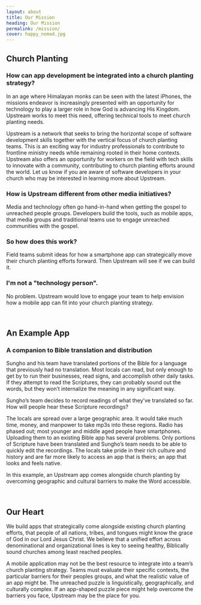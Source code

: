 ```yaml
---
layout: about
title: Our Mission
heading: Our Mission
permalink: /mission/
cover: happy_nomad.jpg
---
```


## Church Planting

### How can app development be integrated into a church planting strategy?

In an age where Himalayan monks can be seen with the latest iPhones, the missions endeavor is increasingly presented with an opportunity for technology to play a larger role in how God is advancing His Kingdom. Upstream works to meet this need, offering technical tools to meet church planting needs.

Upstream is a network that seeks to bring the horizontal scope of software development skills together with the vertical focus of church planting teams. This is an exciting way for industry professionals to contribute to frontline ministry needs while remaining rooted in their home contexts. Upstream also offers an opportunity for workers on the field with tech skills to innovate with a community, contributing to church planting efforts around the world. Let us know if you are aware of software developers in your church who may be interested in learning more about Upstream.

### How is Upstream different from other media initiatives? 
Media and technology often go hand-in-hand when getting the gospel to unreached people groups. Developers build the tools, such as mobile apps, that media groups and traditional teams use to engage unreached communities with the gospel.

### So how does this work? 
Field teams submit ideas for how a smartphone app can strategically move their church planting efforts forward. Then Upstream will see if we can build it.

### I'm not a "technology person". 
No problem. Upstream would love to engage your team to help envision how a mobile app can fit into your church planting strategy.

<br>

## An Example App
### A companion to Bible translation and distribution
Sungho and his team have translated portions of the Bible for a language that previously had no translation. Most locals can read, but only enough to get by to run their businesses, read signs, and accomplish other daily tasks. If they attempt to read the Scriptures, they can probably sound out the words, but they won’t internalize the meaning in any significant way. 
 
Sungho’s team decides to record readings of what they’ve translated so far. How will people hear these Scripture recordings? 
 
The locals are spread over a large geographic area. It would take much time, money, and manpower to take mp3s into these regions. Radio has phased out; most younger and middle aged people have smartphones. Uploading them to an existing Bible app has several problems. Only portions of Scripture have been translated and Sungho’s team needs to be able to quickly edit the recordings. The locals take pride in their rich culture and history and are far more likely to access an app that is theirs; an app that looks and feels native. 
 
In this example, an Upstream app comes alongside church planting by overcoming geographic and cultural barriers to make the Word accessible.

<br>

## Our Heart
We build apps that strategically come alongside existing church planting efforts, that people of all nations, tribes, and tongues might know the grace of God in our Lord Jesus Christ. We believe that a unified effort across denominational and organizational lines is key to seeing healthy, Biblically sound churches among least reached peoples.
 
A mobile application may not be the best resource to integrate into a team’s church planting strategy. Teams must evaluate their specific contexts, the particular barriers for their peoples groups, and what the realistic value of an app might be. The unreached puzzle is linguistically, geographically, and culturally complex. If an app-shaped puzzle piece might help overcome the barriers you face, Upstream may be the place for you. 


